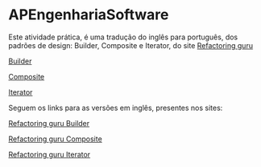 # APEngenhariaSoftware


Este atividade prática, é uma tradução do inglês para português, dos padrões de design: Builder, Composite e Iterator, do site [Refactoring guru](https://refactoring.guru/)


[Builder](https://github.com/PedroEllero/APEngenhariaSoftware/blob/main/Builder/builder.md)

[Composite](https://github.com/PedroEllero/APEngenhariaSoftware/blob/main/Composite/Composite.md)

[Iterator](https://github.com/PedroEllero/APEngenhariaSoftware/blob/main/Iterator/Iterator.md)

Seguem os links para as versões em inglês, presentes nos sites:

[Refactoring guru Builder](https://refactoring.guru/design-patterns/builder)

[Refactoring guru Composite](https://refactoring.guru/design-patterns/composite)

[Refactoring guru Iterator](https://refactoring.guru/design-patterns/iterator)

